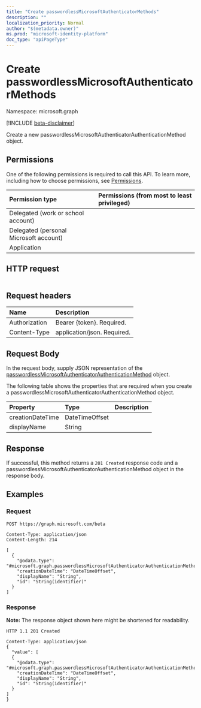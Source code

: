 ```yaml
---
title: "Create passwordlessMicrosoftAuthenticatorMethods"
description: ""
localization_priority: Normal
author: "$(metadata.owner)"
ms.prod: "microsoft-identity-platform"
doc_type: "apiPageType"
---
```


# Create passwordlessMicrosoftAuthenticatorMethods

Namespace: microsoft.graph

[!INCLUDE [beta-disclaimer](../../includes/beta-disclaimer.md)]

Create a new passwordlessMicrosoftAuthenticatorAuthenticationMethod object.

## Permissions

One of the following permissions is required to call this API. To learn more, including how to choose permissions, see [Permissions](/graph/permissions-reference).

| Permission type                        | Permissions (from most to least privileged) |
| :------------------------------------- | :------------------------------------------ |
| Delegated (work or school account)     |                                             |
| Delegated (personal Microsoft account) |                                             |
| Application                            |                                             |

## HTTP request

<!-- {
  "blockType": "ignored"
}
-->

```http

```

## Request headers

| Name          | Description                 |
| :------------ | :-------------------------- |
| Authorization | Bearer {token}. Required.   |
| Content-Type  | application/json. Required. |

## Request Body

In the request body, supply JSON representation of the [passwordlessMicrosoftAuthenticatorAuthenticationMethod](../resources/-passwordlessmicrosoftauthenticatorauthenticationmethod.md) object.

<!-- Actions and Functions -->

<!-- CRUD Methods -->

The following table shows the properties that are required when you create a passwordlessMicrosoftAuthenticatorAuthenticationMethod object.

| Property         | Type           | Description |
| :--------------- | :------------- | :---------- |
| creationDateTime | DateTimeOffset |             |
| displayName      | String         |             |

## Response

If successful, this method returns a `201 Created` response code and a passwordlessMicrosoftAuthenticatorAuthenticationMethod object in the response body.

## Examples

### Request

<!-- {
  "blockType": "request",
  "name": "create_passwordlessmicrosoftauthenticatormethods"
}
-->

```http
POST https://graph.microsoft.com/beta

Content-Type: application/json
Content-Length: 214

[
  {
    "@odata.type": "#microsoft.graph.passwordlessMicrosoftAuthenticatorAuthenticationMethod",
    "creationDateTime": "DateTimeOffset",
    "displayName": "String",
    "id": "String(identifier)"
  }
]

```

### Response

**Note:** The response object shown here might be shortened for readability.

<!-- {
  "blockType": "response",
  "truncated": true,
  "@odata.type": "$(this.ReturnTypeFullName)"
}
-->

```http
HTTP 1.1 201 Created

Content-Type: application/json
{
  "value": [
  {
    "@odata.type": "#microsoft.graph.passwordlessMicrosoftAuthenticatorAuthenticationMethod",
    "creationDateTime": "DateTimeOffset",
    "displayName": "String",
    "id": "String(identifier)"
  }
]
}

```
